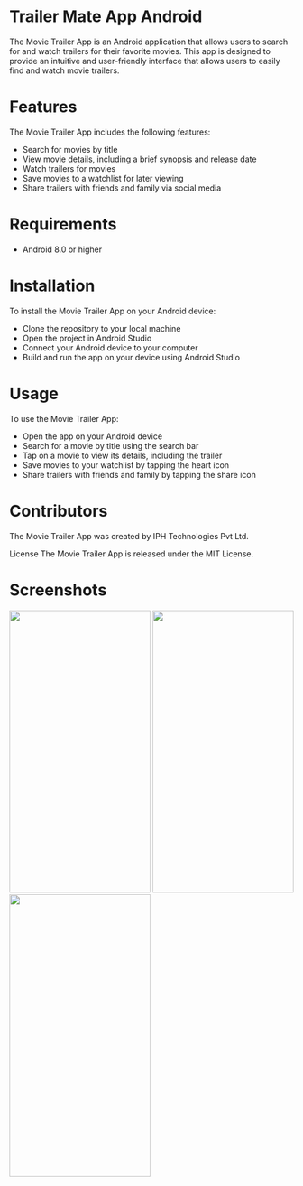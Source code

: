 

# Trailer Mate App Android
The Movie Trailer App is an Android application that allows users to search for and watch trailers for their favorite movies. This app is designed to provide an intuitive and user-friendly interface that allows users to easily find and watch movie trailers.

# Features
The Movie Trailer App includes the following features:
- Search for movies by title
- View movie details, including a brief synopsis and release date
- Watch trailers for movies
- Save movies to a watchlist for later viewing
- Share trailers with friends and family via social media
# Requirements
- Android 8.0 or higher
# Installation
To install the Movie Trailer App on your Android device:

- Clone the repository to your local machine
- Open the project in Android Studio
- Connect your Android device to your computer
- Build and run the app on your device using Android Studio
# Usage
To use the Movie Trailer App:

- Open the app on your Android device
- Search for a movie by title using the search bar
- Tap on a movie to view its details, including the trailer
- Save movies to your watchlist by tapping the heart icon
- Share trailers with friends and family by tapping the share icon
# Contributors
The Movie Trailer App was created by IPH Technologies Pvt Ltd.

License
The Movie Trailer App is released under the MIT License.


# Screenshots

<img src="https://user-images.githubusercontent.com/131960301/247470504-89fc6531-5ed1-44bd-96bd-fce3a88a973c.jpg" 
     width="250" 
     height="500"/>
<img src="https://user-images.githubusercontent.com/131960301/247470698-98fd2276-f49f-4409-a6bc-16688c05eab9.jpg" 
     width="250" 
     height="500"/>
<img src="https://user-images.githubusercontent.com/131960301/247470929-6d5b785e-a578-4017-a65d-eb35a385b6b5.jpg" 
     width="250" 
     height="500"/>